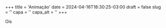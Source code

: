 +++
title = 'Animação'
date = 2024-04-16T18:30:25-03:00
draft = false
slug = ''
capa = ''
capa_alt = ''
+++

Ois